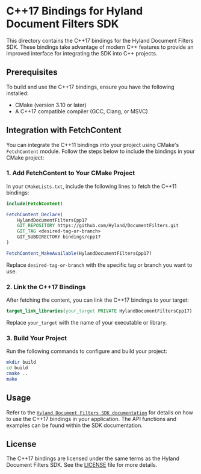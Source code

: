 # C++17 Bindings for Hyland Document Filters SDK

This directory contains the C++17 bindings for the Hyland Document Filters SDK.
These bindings take advantage of modern C++ features to provide an improved
interface for integrating the SDK into C++ projects. 

## Prerequisites

To build and use the C++17 bindings, ensure you have the following installed:

- CMake (version 3.10 or later)
- A C++17 compatible compiler (GCC, Clang, or MSVC)

## Integration with FetchContent

You can integrate the C++11 bindings into your project using CMake's `FetchContent` module. Follow the steps below to include the bindings in your CMake project:

### 1. Add FetchContent to Your CMake Project

In your `CMakeLists.txt`, include the following lines to fetch the C++11 bindings:

```cmake
include(FetchContent)

FetchContent_Declare(
    HylandDocumentFiltersCpp17
    GIT_REPOSITORY https://github.com/Hyland/DocumentFilters.git
    GIT_TAG <desired-tag-or-branch>
    GIT_SUBDIRECTORY bindings/cpp17
)

FetchContent_MakeAvailable(HylandDocumentFiltersCpp17)
```

Replace `desired-tag-or-branch` with the specific tag or branch you want to use.

### 2. Link the C++17 Bindings

After fetching the content, you can link the C++17 bindings to your target:

```cmake
target_link_libraries(your_target PRIVATE HylandDocumentFiltersCpp17)
```

Replace `your_target` with the name of your executable or library.

### 3. Build Your Project

Run the following commands to configure and build your project:

```bash
mkdir build
cd build
cmake ..
make
```

## Usage

Refer to the [`Hyland Document Filters SDK
documentation`](https://docs.hyland.com/DocumentFilters/en_US/Print/index.html)
for details on how to use the C++17 bindings in your application. The API functions
and examples can be found within the SDK documentation.

## License

The C++17 bindings are licensed under the same terms as the Hyland Document Filters SDK. See the [LICENSE](../../LICENSE.md) file for more details.
